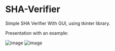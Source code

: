# SHA-Verifier
Simple SHA Verifier With GUI, using tkinter library.


Presentation with an example: 

![image](https://github.com/user-attachments/assets/605875cc-7f2c-450d-8b8e-223da6ce9472)    ![image](https://github.com/user-attachments/assets/8333d4b8-01df-427c-9121-23a074bc4961)

